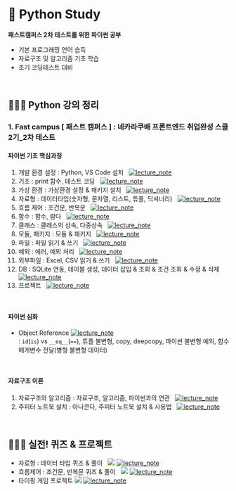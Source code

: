 # 🐍 Python Study
**패스트캠퍼스 2차 테스트를 위한 파이썬 공부**
- 기본 프로그래밍 언어 습득
- 자료구조 및 알고리즘 기초 학습
- 조기 코딩테스트 대비

<br/>

## 👩🏻‍🏫 Python 강의 정리
### 1. Fast campus [ 패스트 캠퍼스 ] : 네카라쿠배 프론트엔드 취업완성 스쿨 2기_2차 테스트
#### 파이썬 기초 핵심과정
1. 개발 환경 설정 : Python, VS Code 설치 &nbsp; [![lecture_note](https://img.shields.io/badge/-강의%20정리%20노트-green)](https://www.notion.so/54a327880ea64e0dbaeaf8b15025c914)
2. 기초 : print 함수, 테스트 코딩 &nbsp; [![lecture_note](https://img.shields.io/badge/-강의%20정리%20노트-green)](https://www.notion.so/2d307483d77a4f67b9783af007f80d5f)
3. 가상 환경 : 가상환경 설정 & 패키지 설치 &nbsp; [![lecture_note](https://img.shields.io/badge/-강의%20정리%20노트-green)](https://www.notion.so/72cde89558a84e06b138df0e754cc90a)
4. 자료형 : 데이터타입(숫자형, 문자열, 리스트, 튜플, 딕셔너리) &nbsp; [![lecture_note](https://img.shields.io/badge/-강의%20정리%20노트-green)](https://www.notion.so/153c4ee404a94ce9a48ee6169a80ce1b)
5. 흐름 제어 : 조건문, 반복문 &nbsp; [![lecture_note](https://img.shields.io/badge/-강의%20정리%20노트-green)](https://www.notion.so/4e140ed56eb14c1c876eeadf91adf680)
7. 함수 : 함수, 람다 &nbsp; [![lecture_note](https://img.shields.io/badge/-강의%20정리%20노트-green)](https://www.notion.so/7ac96f7b464f4e9e9c4b324f1f9a81ab)
8. 클래스 : 클래스의 상속, 다중상속 &nbsp; [![lecture_note](https://img.shields.io/badge/-강의%20정리%20노트-green)](https://www.notion.so/85bccbac59e74e239d33d58b37313148)
9. 모듈, 패키지 : 모듈 & 패키지 &nbsp; [![lecture_note](https://img.shields.io/badge/-강의%20정리%20노트-green)](https://www.notion.so/41c16adccbe943b3b380cf86d692a1d2)
10. 파일 : 파일 읽기 & 쓰기 &nbsp; [![lecture_note](https://img.shields.io/badge/-강의%20정리%20노트-green)](https://www.notion.so/a2fee76beabd4ebd8e36fd3892fefee3)
11. 예외 : 에러, 예외 처리 &nbsp; [![lecture_note](https://img.shields.io/badge/-강의%20정리%20노트-green)](https://www.notion.so/394a0c375f4d451c9e6ad23e26d574ce)
12. 외부파일 : Excel, CSV 읽기 & 쓰기 &nbsp; [![lecture_note](https://img.shields.io/badge/-강의%20정리%20노트-green)](https://www.notion.so/82ca4d4a25154d6eb99d9e06be138898)
13. DB : SQLite 연동, 테이블 생성, 데이터 삽입 & 조회 & 조건 조회 & 수정 & 삭제 &nbsp; [![lecture_note](https://img.shields.io/badge/-강의%20정리%20노트-green)](https://www.notion.so/DB-258cda00f3d5469f8560d988cc76d867)
14. 프로젝트 &nbsp; [![lecture_note](https://img.shields.io/badge/-강의%20정리%20노트-green)](https://www.notion.so/2148e9baf45341068bbae19458312630)

<br/>

#### 파이썬 심화
- Object Reference [![lecture_note](https://img.shields.io/badge/-강의%20정리%20노트-green)](https://www.notion.so/Object-Reference-a37b917862e04be69fab193feb8ad775)  
: `id`(`is`) vs `__eq__`(`==`), 튜플 불변형, copy, deepcopy, 파이썬 불변형 예외, 함수 매개변수 전달(병형 불변형 데이터)

<br/>

#### 자료구조 이론
1. 자료구조와 알고리즘 : 자료구조, 알고리즘, 파이썬과의 연관 &nbsp; [![lecture_note](https://img.shields.io/badge/-강의%20정리%20노트-green)](https://www.notion.so/eef378fed6e34996a353f59c8376e9ab)
2. 주피터 노트북 설치 : 아나콘다, 주피터 노트북 설치 & 사용법 &nbsp; [![lecture_note](https://img.shields.io/badge/-강의%20정리%20노트-green)](https://www.notion.so/fb57a6d626414a3c93b98078aa816c4d)

<!--
3. 배열 (Array) &nbsp; [![lecture_note](https://img.shields.io/badge/-강의%20정리%20노트-green)](https://www.notion.so/a050bcd99bd64e1a8e359a7c946dc3c5)
4. 큐 (Queue) &nbsp; [![lecture_note](https://img.shields.io/badge/-강의%20정리%20노트-green)](https://www.notion.so/a30fe0604247407695028d45af476e32)
5. 스택 (Stack) &nbsp; [![lecture_note](https://img.shields.io/badge/-강의%20정리%20노트-green)](https://www.notion.so/97667119a0c849219709721152777dfb)
6. 링크드 리스트 (Linked List) &nbsp; [![lecture_note](https://img.shields.io/badge/-강의%20정리%20노트-green)](https://www.notion.so/4e160e487e254ef2badf2e84fa7a3aeb)
7. 시간 복잡도 (Time Complexity) &nbsp; [![lecture_note](https://img.shields.io/badge/-강의%20정리%20노트-green)](https://www.notion.so/7d7a0238002f4577ae55e07b9d7f7482)
8. 해쉬 테이블 (Hash Table) &nbsp; [![lecture_note](https://img.shields.io/badge/-강의%20정리%20노트-green)](https://www.notion.so/51a7469f79254091af700c2e8c75c662)

9. 트리 (Tree) &nbsp; [![lecture_note](https://img.shields.io/badge/-강의%20정리%20노트-green)]()
10. 힙 (Heap) &nbsp; [![lecture_note](https://img.shields.io/badge/-강의%20정리%20노트-green)]()
-->
<br/>

## 👩🏻‍🎨 실전! 퀴즈 & 프로젝트
- 자료형 : 데이터 타입 퀴즈 & 풀이 &nbsp; [![](https://img.shields.io/badge/-코드%20보기-yellow)](src/section04_5.py) [![lecture_note](https://img.shields.io/badge/-강의%20정리%20노트-green)](https://www.notion.so/e5f4a20ce5e34331ac55531b786bdf52)
- 흐름제어 : 조건문, 반복문 퀴즈 & 풀이 &nbsp; [![](https://img.shields.io/badge/-코드%20보기-yellow)](src/section05_3.py) [![lecture_note](https://img.shields.io/badge/-강의%20정리%20노트-green)](https://www.notion.so/363c88faca8b4f4aa707c6a7d7f47760)
- 타이핑 게임 프로젝트 [![](https://img.shields.io/badge/-코드%20보기-yellow)](src/section13.py) [![lecture_note](https://img.shields.io/badge/-강의%20정리%20노트-green)](https://www.notion.so/2148e9baf45341068bbae19458312630)
<!--
-  &nbsp; [![](https://img.shields.io/badge/-코드%20보기-yellow)]()
-  &nbsp; [![](https://img.shields.io/badge/-코드%20보기-yellow)]()
-  &nbsp; [![](https://img.shields.io/badge/-코드%20보기-yellow)]()
-->
